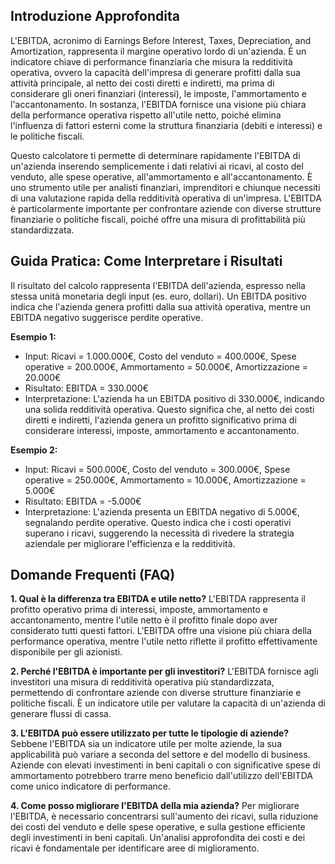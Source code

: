 ## Introduzione Approfondita

L'EBITDA, acronimo di Earnings Before Interest, Taxes, Depreciation, and Amortization, rappresenta il margine operativo lordo di un'azienda.  È un indicatore chiave di performance finanziaria che misura la redditività operativa, ovvero la capacità dell'impresa di generare profitti dalla sua attività principale, al netto dei costi diretti e indiretti, ma prima di considerare gli oneri finanziari (interessi), le imposte, l'ammortamento e l'accantonamento.  In sostanza, l'EBITDA fornisce una visione più chiara della performance operativa rispetto all'utile netto, poiché elimina l'influenza di fattori esterni come la struttura finanziaria (debiti e interessi) e le politiche fiscali.

Questo calcolatore ti permette di determinare rapidamente l'EBITDA di un'azienda inserendo semplicemente i dati relativi ai ricavi, al costo del venduto, alle spese operative, all'ammortamento e all'accantonamento.  È uno strumento utile per analisti finanziari, imprenditori e chiunque necessiti di una valutazione rapida della redditività operativa di un'impresa.  L'EBITDA è particolarmente importante per confrontare aziende con diverse strutture finanziarie o politiche fiscali, poiché offre una misura di profittabilità più standardizzata.

## Guida Pratica: Come Interpretare i Risultati

Il risultato del calcolo rappresenta l'EBITDA dell'azienda, espresso nella stessa unità monetaria degli input (es. euro, dollari). Un EBITDA positivo indica che l'azienda genera profitti dalla sua attività operativa, mentre un EBITDA negativo suggerisce perdite operative.

**Esempio 1:**
- Input: Ricavi = 1.000.000€, Costo del venduto = 400.000€, Spese operative = 200.000€, Ammortamento = 50.000€, Amortizzazione = 20.000€
- Risultato: EBITDA = 330.000€
- Interpretazione: L'azienda ha un EBITDA positivo di 330.000€, indicando una solida redditività operativa.  Questo significa che, al netto dei costi diretti e indiretti, l'azienda genera un profitto significativo prima di considerare interessi, imposte, ammortamento e accantonamento.

**Esempio 2:**
- Input: Ricavi = 500.000€, Costo del venduto = 300.000€, Spese operative = 250.000€, Ammortamento = 10.000€, Amortizzazione = 5.000€
- Risultato: EBITDA = -5.000€
- Interpretazione: L'azienda presenta un EBITDA negativo di 5.000€, segnalando perdite operative.  Questo indica che i costi operativi superano i ricavi, suggerendo la necessità di rivedere la strategia aziendale per migliorare l'efficienza e la redditività.

## Domande Frequenti (FAQ)

**1. Qual è la differenza tra EBITDA e utile netto?**
L'EBITDA rappresenta il profitto operativo prima di interessi, imposte, ammortamento e accantonamento, mentre l'utile netto è il profitto finale dopo aver considerato tutti questi fattori. L'EBITDA offre una visione più chiara della performance operativa, mentre l'utile netto riflette il profitto effettivamente disponibile per gli azionisti.

**2. Perché l'EBITDA è importante per gli investitori?**
L'EBITDA fornisce agli investitori una misura di redditività operativa più standardizzata, permettendo di confrontare aziende con diverse strutture finanziarie e politiche fiscali.  È un indicatore utile per valutare la capacità di un'azienda di generare flussi di cassa.

**3. L'EBITDA può essere utilizzato per tutte le tipologie di aziende?**
Sebbene l'EBITDA sia un indicatore utile per molte aziende, la sua applicabilità può variare a seconda del settore e del modello di business.  Aziende con elevati investimenti in beni capitali o con significative spese di ammortamento potrebbero trarre meno beneficio dall'utilizzo dell'EBITDA come unico indicatore di performance.

**4. Come posso migliorare l'EBITDA della mia azienda?**
Per migliorare l'EBITDA, è necessario concentrarsi sull'aumento dei ricavi, sulla riduzione dei costi del venduto e delle spese operative, e sulla gestione efficiente degli investimenti in beni capitali.  Un'analisi approfondita dei costi e dei ricavi è fondamentale per identificare aree di miglioramento.